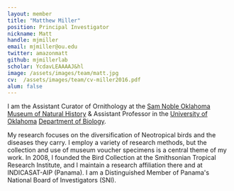 ```yaml
---
layout: member
title: "Matthew Miller"
position: Principal Investigator
nickname: Matt
handle: mjmiller
email: mjmiller@ou.edu
twitter: amazonmatt
github: mjmillerlab
scholar: YcdavLEAAAAJ&hl
image: /assets/images/team/matt.jpg
cv:  /assets/images/team/cv-miller2016.pdf
alum: false
---
```


I am the Assistant Curator of Ornithology at the [Sam Noble Oklahoma Museum of Natural History](http://samnoblemuseum.ou.edu/collections-and-research/ornithology/) & Assistant Professor in the [University of Oklahoma](http://www.ou.edu/) [Department of Biology](http://www.ou.edu/cas/biology.html).

My research focuses on the diversification of Neotropical birds and the diseases they carry. I employ a variety of research methods, but the collection and use of museum voucher specimens is a central theme of my work. In 2008, I founded the Bird Collection at the Smithsonian Tropical Research Institute, and I maintain a research affiliation there and at INDICASAT-AIP (Panama). I am a Distinguished Member of Panama's National Board of Investigators (SNI).